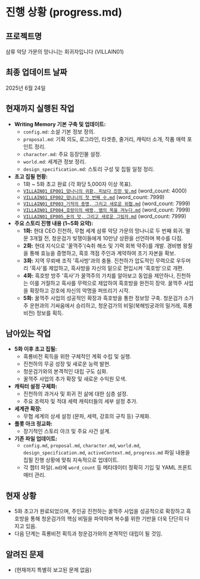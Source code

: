# 진행 상황 (progress.md)

## 프로젝트명
삼류 악당 가문의 망나니는 회귀자입니다 (VILLAIN01)

## 최종 업데이트 날짜
2025년 6월 24일

## 현재까지 실행된 작업
- **Writing Memory 기본 구축 및 업데이트:**
    - `config.md`: 소설 기본 정보 정의.
    - `proposal.md`: 기획 의도, 로그라인, 타겟층, 줄거리, 캐릭터 소개, 작품 매력 포인트 정리.
    - `character.md`: 주요 등장인물 설정.
    - `world.md`: 세계관 정보 정리.
    - `design_specification.md`: 스토리 구성 및 집필 일정 정리.
- **초고 집필 현황:**
    - 1화 ~ 5화 초고 완료 (각 화당 5,000자 이상 목표).
    - [`VILLAIN01_EP001_망나니의 귀환, 피보다 진한 빚.md`](novels/VILLAIN01_삼류_악당_가문의_망나니는_회귀자입니다/chapters/VILLAIN01_EP001_망나니의%20귀환,%20피보다%20진한%20빚.md) (word_count: 4000)
    - [`VILLAIN01_EP002_망나니의 첫 번째 수.md`](novels/VILLAIN01_삼류_악당_가문의_망나니는_회귀자입니다/chapters/VILLAIN01_EP002_망나니의%20첫%20번째%20수.md) (word_count: 7999)
    - [`VILLAIN01_EP003_기적의 증명, 그리고 새로운 위협.md`](novels/VILLAIN01_삼류_악당_가문의_망나니는_회귀자입니다/chapters/VILLAIN01_EP003_기적의%20증명,%20그리고%20새로운%20위협.md) (word_count: 7999)
    - [`VILLAIN01_EP004_호랑이의 배짱, 뱀의 목을 겨누다.md`](novels/VILLAIN01_삼류_악당_가문의_망나니는_회귀자입니다/chapters/VILLAIN01_EP004_호랑이의%20배짱,%20뱀의%20목을%20겨누다.md) (word_count: 7999)
    - [`VILLAIN01_EP005_돈의 맛, 그리고 새로운 그림자.md`](novels/VILLAIN01_삼류_악당_가문의_망나니는_회귀자입니다/chapters/VILLAIN01_EP005_돈의%20맛,%20그리고%20새로운%20그림자.md) (word_count: 7999)
- **주요 스토리 진행 내용 (1~5화 요약):**
    - **1화:** 현대 CEO 진천하, 무협 세계 삼류 악당 가문의 망나니로 두 번째 회귀. 멸문 3개월 전, 청운검가 빚쟁이들에게 10만냥 상환을 선언하며 복수를 다짐.
    - **2화:** 현대 지식으로 '꿀꺽주'(숙취 해소 및 기력 회복 약주)를 개발. 경비병 왕칠을 통해 효능을 증명하고, 흑호 객점 주인과 계약하여 초기 자본을 확보.
    - **3화:** 지역 무뢰배 조직 '흑사방'과의 충돌. 진천하가 압도적인 무력으로 우두머리 '흑사'를 제압하고, 흑사방을 자신의 밑으로 편입시켜 '흑호방'으로 개편.
    - **4화:** 흑호방 방주 '흑사'가 꿀꺽주의 가치를 알아보고 동업을 제안하나, 진천하는 이를 거절하고 흑사를 무력으로 제압하여 흑호방을 완전히 장악. 꿀꺽주 사업을 확장하고 강호에 자신의 악명을 퍼뜨리기 시작.
    - **5화:** 꿀꺽주 사업의 성공적인 확장과 흑호방을 통한 정보망 구축. 청운검가 소가주 운현과의 기싸움에서 승리하고, 청운검가의 비밀(북해빙궁과의 밀거래, 흑룡비전) 정보를 획득.

## 남아있는 작업
- **5화 이후 초고 집필:**
    - 흑룡비전 획득을 위한 구체적인 계획 수립 및 실행.
    - 진천하의 무공 성장 및 새로운 능력 발현.
    - 청운검가와의 본격적인 대립 구도 심화.
    - 꿀꺽주 사업의 추가 확장 및 새로운 수익원 모색.
- **캐릭터 설정 구체화:**
    - 진천하의 과거사 및 회귀 전 삶에 대한 심층 설정.
    - 주요 조력자 및 적대 세력 캐릭터들의 세부 설정 추가.
- **세계관 확장:**
    - 무협 세계의 상세 설정 (문파, 세력, 강호의 규칙 등) 구체화.
- **플롯 아크 정교화:**
    - 장기적인 스토리 아크 및 주요 사건 설계.
- **기존 파일 업데이트:**
    - `config.md`, `proposal.md`, `character.md`, `world.md`, `design_specification.md`, `activeContext.md`, `progress.md` 파일 내용을 집필 진행 상황에 맞춰 지속적으로 업데이트.
    - 각 챕터 파일(`.md`)에 `word_count` 등 메타데이터 정확히 기입 및 YAML 프론트매터 관리.

## 현재 상황
- 5화 초고가 완료되었으며, 주인공 진천하는 꿀꺽주 사업을 성공적으로 확장하고 흑호방을 통해 청운검가의 핵심 비밀을 파악하며 복수를 위한 기반을 더욱 단단히 다지고 있음.
- 다음 단계는 흑룡비전 획득과 청운검가와의 본격적인 대립이 될 것임.

## 알려진 문제
- (현재까지 특별히 보고된 문제 없음)
